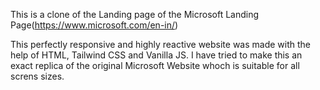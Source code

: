 This is a clone of the Landing page of the Microsoft Landing Page(https://www.microsoft.com/en-in/)

This perfectly responsive and highly reactive website was made with the help of HTML, Tailwind CSS and Vanilla JS.
I have tried to make this an exact replica of the original Microsoft Website whoch is suitable for all screns sizes.
